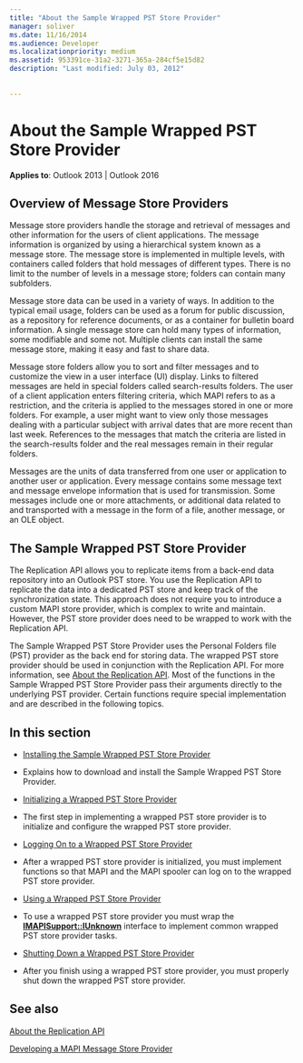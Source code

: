 ```yaml
---
title: "About the Sample Wrapped PST Store Provider"
manager: soliver
ms.date: 11/16/2014
ms.audience: Developer
ms.localizationpriority: medium
ms.assetid: 953391ce-31a2-3271-365a-284cf5e15d82
description: "Last modified: July 03, 2012"
 
 
---
```


# About the Sample Wrapped PST Store Provider

 
  
**Applies to**: Outlook 2013 | Outlook 2016 
  
## Overview of Message Store Providers

Message store providers handle the storage and retrieval of messages and other information for the users of client applications. The message information is organized by using a hierarchical system known as a message store. The message store is implemented in multiple levels, with containers called folders that hold messages of different types. There is no limit to the number of levels in a message store; folders can contain many subfolders.
  
Message store data can be used in a variety of ways. In addition to the typical email usage, folders can be used as a forum for public discussion, as a repository for reference documents, or as a container for bulletin board information. A single message store can hold many types of information, some modifiable and some not. Multiple clients can install the same message store, making it easy and fast to share data.
  
Message store folders allow you to sort and filter messages and to customize the view in a user interface (UI) display. Links to filtered messages are held in special folders called search-results folders. The user of a client application enters filtering criteria, which MAPI refers to as a restriction, and the criteria is applied to the messages stored in one or more folders. For example, a user might want to view only those messages dealing with a particular subject with arrival dates that are more recent than last week. References to the messages that match the criteria are listed in the search-results folder and the real messages remain in their regular folders.
  
Messages are the units of data transferred from one user or application to another user or application. Every message contains some message text and message envelope information that is used for transmission. Some messages include one or more attachments, or additional data related to and transported with a message in the form of a file, another message, or an OLE object.
  
## The Sample Wrapped PST Store Provider

The Replication API allows you to replicate items from a back-end data repository into an Outlook PST store. You use the Replication API to replicate the data into a dedicated PST store and keep track of the synchronization state. This approach does not require you to introduce a custom MAPI store provider, which is complex to write and maintain. However, the PST store provider does need to be wrapped to work with the Replication API.
  
The Sample Wrapped PST Store Provider uses the Personal Folders file (PST) provider as the back end for storing data. The wrapped PST store provider should be used in conjunction with the Replication API. For more information, see [About the Replication API](about-the-replication-api.md). Most of the functions in the Sample Wrapped PST Store Provider pass their arguments directly to the underlying PST provider. Certain functions require special implementation and are described in the following topics.
  
## In this section

- [Installing the Sample Wrapped PST Store Provider](installing-the-sample-wrapped-pst-store-provider.md)
    
- Explains how to download and install the Sample Wrapped PST Store Provider.
    
- [Initializing a Wrapped PST Store Provider](initializing-a-wrapped-pst-store-provider.md)
    
- The first step in implementing a wrapped PST store provider is to initialize and configure the wrapped PST store provider.
    
- [Logging On to a Wrapped PST Store Provider](logging-on-to-a-wrapped-pst-store-provider.md)
    
- After a wrapped PST store provider is initialized, you must implement functions so that MAPI and the MAPI spooler can log on to the wrapped PST store provider.
    
- [Using a Wrapped PST Store Provider](using-a-wrapped-pst-store-provider.md)
    
- To use a wrapped PST store provider you must wrap the **[IMAPISupport::IUnknown](imapisupportiunknown.md)** interface to implement common wrapped PST store provider tasks. 
    
- [Shutting Down a Wrapped PST Store Provider](shutting-down-a-wrapped-pst-store-provider.md)
    
- After you finish using a wrapped PST store provider, you must properly shut down the wrapped PST store provider.
    
## See also



[About the Replication API](about-the-replication-api.md)
  
[Developing a MAPI Message Store Provider](developing-a-mapi-message-store-provider.md)

